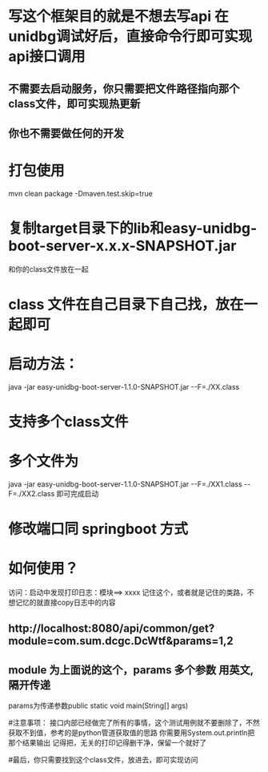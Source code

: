 # 写这个框架目的就是不想去写api 在unidbg调试好后，直接命令行即可实现api接口调用
## 不需要去启动服务，你只需要把文件路径指向那个class文件，即可实现热更新
## 你也不需要做任何的开发

# 打包使用
mvn clean package -Dmaven.test.skip=true 
# 复制target目录下的lib和easy-unidbg-boot-server-x.x.x-SNAPSHOT.jar
和你的class文件放在一起
# class 文件在自己目录下自己找，放在一起即可
# 启动方法：
java -jar easy-unidbg-boot-server-1.1.0-SNAPSHOT.jar --F=./XX.class 
# 支持多个class文件
# 多个文件为
java -jar easy-unidbg-boot-server-1.1.0-SNAPSHOT.jar --F=./XX1.class --F=./XX2.class
即可完成启动

# 修改端口同 springboot 方式

# 如何使用？
访问：启动中发现打印日志：模块==> xxxx 记住这个，或者就是记住的类路，不想记忆的就直接copy日志中的内容

## http://localhost:8080/api/common/get?module=com.sum.dcgc.DcWtf&params=1,2

## module 为上面说的这个，params 多个参数 用英文,隔开传递
params为传递参数public static void main(String[] args) 

#注意事项：
接口内部已经做完了所有的事情，这个测试用例就不要删除了，不然获取不到值，参考的是python管道获取值的思路
你需要用System.out.println把那个结果输出 记得把，无关的打印记得删干净，保留一个就好了

#最后，你只需要找到这个class文件，放进去，即可实现访问
